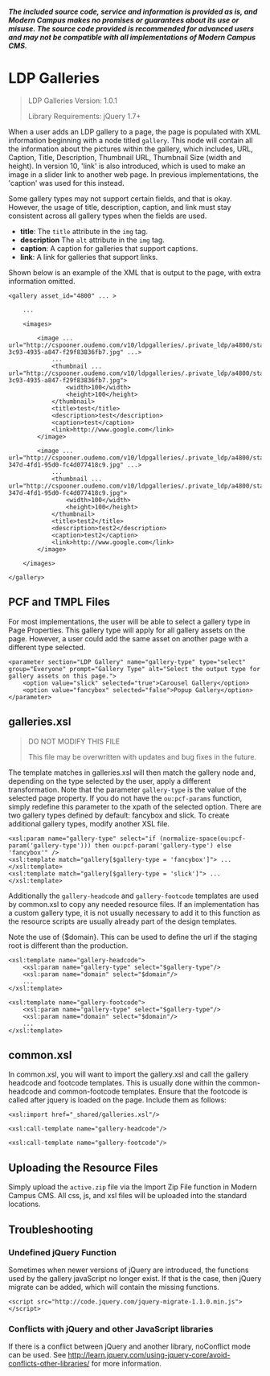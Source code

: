 ***The included source code, service and information is provided as is, and Modern Campus makes no promises or guarantees about its use or misuse. The source code provided is recommended for advanced users and may not be compatible with all implementations of Modern Campus CMS.***

# LDP Galleries

> LDP Galleries Version: 1.0.1
> 
> Library Requirements: jQuery 1.7+

When a user adds an LDP gallery to a page, the page is populated with XML information beginning with a node titled `gallery`. This node will contain all the information about the pictures within the gallery, which includes, URL, Caption, Title, Description, Thumbnail URL, Thumbnail Size (width and height).
In version 10, 'link' is also introduced, which is used to make an image in a slider link to another web page. In previous implementations, the 'caption'  was used for this instead.

Some gallery types may not support certain fields, and that is okay. However, the usage of title, description, caption, and link must stay consistent across all gallery types when the fields are used.

- **title**: The `title` attribute in the `img` tag.
- **description** The `alt` attribute in the `img` tag.
- **caption**: A caption for galleries that support captions.
- **link**: A link for galleries that support links.

Shown below is an example of the XML that is output to the page, with extra information omitted.

```
<gallery asset_id="4800" ... >

    ...
    
    <images>
       
        <image ... url="http://cspooner.oudemo.com/v10/ldpgalleries/.private_ldp/a4800/staging/master/01ffeac5-3c93-4935-a847-f29f83836fb7.jpg" ...>
            ... 
            <thumbnail ... url="http://cspooner.oudemo.com/v10/ldpgalleries/.private_ldp/a4800/staging/thumb/01ffeac5-3c93-4935-a847-f29f83836fb7.jpg">
                <width>100</width>
                <height>100</height>
            </thumbnail>
            <title>test</title>
            <description>test</description>
            <caption>test</caption>
            <link>http://www.google.com</link>
        </image>
        
        <image ... url="http://cspooner.oudemo.com/v10/ldpgalleries/.private_ldp/a4800/staging/master/6d9a48b0-347d-4fd1-95d0-fc4d077418c9.jpg" ...>
            ...
            <thumbnail ... url="http://cspooner.oudemo.com/v10/ldpgalleries/.private_ldp/a4800/staging/thumb/6d9a48b0-347d-4fd1-95d0-fc4d077418c9.jpg">
                <width>100</width>
                <height>100</height>
            </thumbnail>
            <title>test2</title>
            <description>test2</description>
            <caption>test2</caption>
            <link>http://www.google.com</link>
        </image>

    </images>

</gallery>
```

## PCF and TMPL Files

For most implementations, the user will be able to select a gallery type in Page Properties. This gallery type will apply for all gallery assets on the page. However, a user could add the same asset on another page with a different type selected.

```
<parameter section="LDP Gallery" name="gallery-type" type="select" group="Everyone" prompt="Gallery Type" alt="Select the output type for gallery assets on this page.">
    <option value="slick" selected="true">Carousel Gallery</option>
    <option value="fancybox" selected="false">Popup Gallery</option>
</parameter>
```

## galleries.xsl

> DO NOT MODIFY THIS FILE
> 
> This file may be overwritten with updates and bug fixes in the future.

The template matches in galleries.xsl will then match the gallery node and, depending on the type selected by the user, apply a different transformation. Note that the parameter `gallery-type` is the value of the selected page property. If you do not have the `ou:pcf-params` function, simply redefine this parameter to the xpath of the selected option. There are two gallery types defined by default: fancybox and slick. To create additional gallery types, modify another XSL file.

```
<xsl:param name="gallery-type" select="if (normalize-space(ou:pcf-param('gallery-type'))) then ou:pcf-param('gallery-type') else 'fancybox'" />
<xsl:template match="gallery[$gallery-type = 'fancybox']"> ... </xsl:template>
<xsl:template match="gallery[$gallery-type = 'slick']"> ... </xsl:template>
```


Additionally the `gallery-headcode` and `gallery-footcode` templates are used by common.xsl to copy any needed resource files. If an implementation has a custom gallery type, it is not usually necessary to add it to this function as the resource scripts are usually already part of the design templates.

Note the use of {$domain}. This can be used to define the url if the staging root is different than the production.

```
<xsl:template name="gallery-headcode">
    <xsl:param name="gallery-type" select="$gallery-type"/>
    <xsl:param name="domain" select="$domain"/>
    ...
</xsl:template>
```

```
<xsl:template name="gallery-footcode">
    <xsl:param name="gallery-type" select="$gallery-type"/>
    <xsl:param name="domain" select="$domain"/>
    ...
</xsl:template>
```

## common.xsl

In common.xsl, you will want to import the gallery.xsl and call the gallery headcode and footcode templates. This is usually done within the common-headcode and common-footcode templates. Ensure that the footcode is called after jquery is loaded on the page. Include them as follows:

```
<xsl:import href="_shared/galleries.xsl"/>
```

```
<xsl:call-template name="gallery-headcode"/>
```

```
<xsl:call-template name="gallery-footcode"/>
```

## Uploading the Resource Files

Simply upload the `active.zip` file via the Import Zip File function in Modern Campus CMS. All css, js, and xsl files will be uploaded into the standard locations.

## Troubleshooting

### Undefined jQuery Function

Sometimes when newer versions of jQuery are introduced, the functions used by the gallery javaScript no longer exist. If that is the case, then jQuery migrate can be added, which will contain the missing functions.

    <script src="http://code.jquery.com/jquery-migrate-1.1.0.min.js"></script>

### Conflicts with jQuery and other JavaScript libraries

If there is a conflict between jQuery and another library, noConflict mode can be used. See http://learn.jquery.com/using-jquery-core/avoid-conflicts-other-libraries/ for more information.

